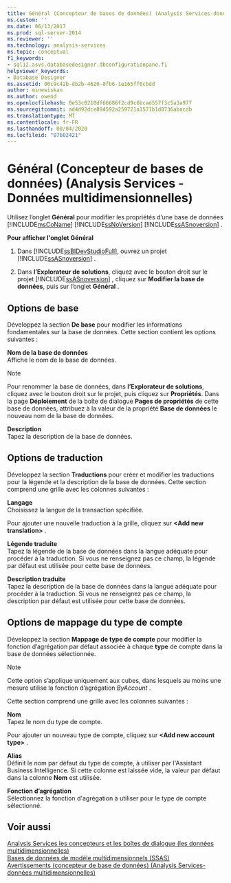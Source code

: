 ```yaml
---
title: Général (Concepteur de bases de données) (Analysis Services-données multidimensionnelles) | Microsoft Docs
ms.custom: ''
ms.date: 06/13/2017
ms.prod: sql-server-2014
ms.reviewer: ''
ms.technology: analysis-services
ms.topic: conceptual
f1_keywords:
- sql12.asvs.databasedesigner.dbconfigurationpane.f1
helpviewer_keywords:
- Database Designer
ms.assetid: 00c9c42b-db2b-4620-8fb6-1e165ff0cbdd
author: minewiskan
ms.author: owend
ms.openlocfilehash: 0e53c0210df66686f2cd9c6bcad557f3c5a3a977
ms.sourcegitcommit: ad4d92dce894592a259721a1571b1d8736abacdb
ms.translationtype: MT
ms.contentlocale: fr-FR
ms.lasthandoff: 08/04/2020
ms.locfileid: "87602421"
---
```

# <a name="general-database-designer-analysis-services---multidimensional-data"></a>Général (Concepteur de bases de données) (Analysis Services - Données multidimensionnelles)
  Utilisez l’onglet **Général** pour modifier les propriétés d’une base de données [!INCLUDE[msCoName](../includes/msconame-md.md)] [!INCLUDE[ssNoVersion](../includes/ssnoversion-md.md)] [!INCLUDE[ssASnoversion](../includes/ssasnoversion-md.md)] .  
  
 **Pour afficher l'onglet Général**  
  
1.  Dans [!INCLUDE[ssBIDevStudioFull](../includes/ssbidevstudiofull-md.md)], ouvrez un projet [!INCLUDE[ssASnoversion](../includes/ssasnoversion-md.md)] .  
  
2.  Dans **l’Explorateur de solutions**, cliquez avec le bouton droit sur le projet [!INCLUDE[ssASnoversion](../includes/ssasnoversion-md.md)] , cliquez sur **Modifier la base de données**, puis sur l’onglet **Général** .  
  
## <a name="basic-options"></a>Options de base  
 Développez la section **De base** pour modifier les informations fondamentales sur la base de données. Cette section contient les options suivantes :  
  
 **Nom de la base de données**  
 Affiche le nom de la base de données.  
  
> [!NOTE]  
>  Pour renommer la base de données, dans **l’Explorateur de solutions**, cliquez avec le bouton droit sur le projet, puis cliquez sur **Propriétés**. Dans la page **Déploiement** de la boîte de dialogue **Pages de propriétés** de cette base de données, attribuez à la valeur de la propriété **Base de données** le nouveau nom de la base de données.  
  
 **Description**  
 Tapez la description de la base de données.  
  
## <a name="translations-options"></a>Options de traduction  
 Développez la section **Traductions** pour créer et modifier les traductions pour la légende et la description de la base de données. Cette section comprend une grille avec les colonnes suivantes :  
  
 **Langage**  
 Choisissez la langue de la transaction spécifiée.  
  
 Pour ajouter une nouvelle traduction à la grille, cliquez sur **\<Add new translation>** .  
  
 **Légende traduite**  
 Tapez la légende de la base de données dans la langue adéquate pour procéder à la traduction. Si vous ne renseignez pas ce champ, la légende par défaut est utilisée pour cette base de données.  
  
 **Description traduite**  
 Tapez la description de la base de données dans la langue adéquate pour procéder à la traduction. Si vous ne renseignez pas ce champ, la description par défaut est utilisée pour cette base de données.  
  
## <a name="account-type-mapping-options"></a>Options de mappage du type de compte  
 Développez la section **Mappage de type de compte** pour modifier la fonction d’agrégation par défaut associée à chaque **type** de compte dans la base de données sélectionnée.  
  
> [!NOTE]  
>  Cette option s’applique uniquement aux cubes, dans lesquels au moins une mesure utilise la fonction d’agrégation *ByAccount* .  
  
 Cette section comprend une grille avec les colonnes suivantes :  
  
 **Nom**  
 Tapez le nom du type de compte.  
  
 Pour ajouter un nouveau type de compte, cliquez sur **\<Add new account type>** .  
  
 **Alias**  
 Définit le nom par défaut du type de compte, à utiliser par l'Assistant Business Intelligence. Si cette colonne est laissée vide, la valeur par défaut dans la colonne **Nom** est utilisée.  
  
 **Fonction d’agrégation**  
 Sélectionnez la fonction d'agrégation à utiliser pour le type de compte sélectionné.  
  
## <a name="see-also"></a>Voir aussi  
 [Analysis Services les concepteurs et les boîtes de dialogue &#40;les données multidimensionnelles&#41;](analysis-services-designers-and-dialog-boxes-multidimensional-data.md)   
 [Bases de données de modèle multidimensionnels &#40;SSAS&#41;](multidimensional-models/multidimensional-model-databases-ssas.md)   
 [Avertissements &#40;concepteur de base de données&#41; &#40;Analysis Services-données multidimensionnelles&#41;](warnings-database-designer-analysis-services-multidimensional-data.md)  
  
  
